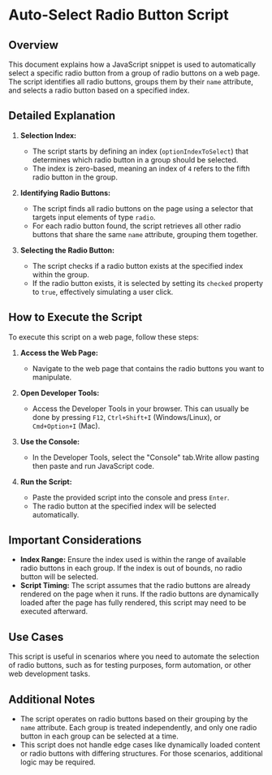 # Auto-Select Radio Button Script

## Overview

This document explains how a JavaScript snippet is used to automatically select a specific radio button from a group of radio buttons on a web page. The script identifies all radio buttons, groups them by their `name` attribute, and selects a radio button based on a specified index.

## Detailed Explanation

1. **Selection Index:**

   - The script starts by defining an index (`optionIndexToSelect`) that determines which radio button in a group should be selected.
   - The index is zero-based, meaning an index of `4` refers to the fifth radio button in the group.

2. **Identifying Radio Buttons:**

   - The script finds all radio buttons on the page using a selector that targets input elements of type `radio`.
   - For each radio button found, the script retrieves all other radio buttons that share the same `name` attribute, grouping them together.

3. **Selecting the Radio Button:**
   - The script checks if a radio button exists at the specified index within the group.
   - If the radio button exists, it is selected by setting its `checked` property to `true`, effectively simulating a user click.

## How to Execute the Script

To execute this script on a web page, follow these steps:

1. **Access the Web Page:**

   - Navigate to the web page that contains the radio buttons you want to manipulate.

2. **Open Developer Tools:**

   - Access the Developer Tools in your browser. This can usually be done by pressing `F12`, `Ctrl+Shift+I` (Windows/Linux), or `Cmd+Option+I` (Mac).

3. **Use the Console:**

   - In the Developer Tools, select the "Console" tab.Write allow pasting then paste and run JavaScript code.

4. **Run the Script:**
   - Paste the provided script into the console and press `Enter`.
   - The radio button at the specified index will be selected automatically.

## Important Considerations

- **Index Range:** Ensure the index used is within the range of available radio buttons in each group. If the index is out of bounds, no radio button will be selected.
- **Script Timing:** The script assumes that the radio buttons are already rendered on the page when it runs. If the radio buttons are dynamically loaded after the page has fully rendered, this script may need to be executed afterward.

## Use Cases

This script is useful in scenarios where you need to automate the selection of radio buttons, such as for testing purposes, form automation, or other web development tasks.

## Additional Notes

- The script operates on radio buttons based on their grouping by the `name` attribute. Each group is treated independently, and only one radio button in each group can be selected at a time.
- This script does not handle edge cases like dynamically loaded content or radio buttons with differing structures. For those scenarios, additional logic may be required.
